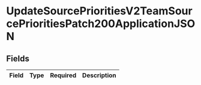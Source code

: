 # UpdateSourcePrioritiesV2TeamSourcePrioritiesPatch200ApplicationJSON


## Fields

| Field       | Type        | Required    | Description |
| ----------- | ----------- | ----------- | ----------- |